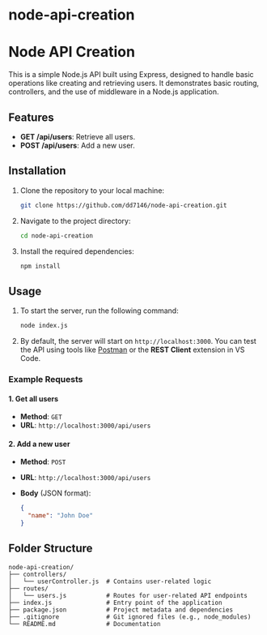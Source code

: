 
# node-api-creation
# Node API Creation

This is a simple Node.js API built using Express, designed to handle basic operations like creating and retrieving users. It demonstrates basic routing, controllers, and the use of middleware in a Node.js application.

## Features

- **GET /api/users**: Retrieve all users.
- **POST /api/users**: Add a new user.

## Installation

1. Clone the repository to your local machine:

    ```bash
    git clone https://github.com/dd7146/node-api-creation.git
    ```

2. Navigate to the project directory:

    ```bash
    cd node-api-creation
    ```

3. Install the required dependencies:

    ```bash
    npm install
    ```

## Usage

1. To start the server, run the following command:

    ```bash
    node index.js
    ```

2. By default, the server will start on `http://localhost:3000`. You can test the API using tools like [Postman](https://www.postman.com/) or the **REST Client** extension in VS Code.

### Example Requests

#### 1. Get all users

- **Method**: `GET`
- **URL**: `http://localhost:3000/api/users`

#### 2. Add a new user

- **Method**: `POST`
- **URL**: `http://localhost:3000/api/users`
- **Body** (JSON format):

    ```json
    {
      "name": "John Doe"
    }
    ```

## Folder Structure

```plaintext
node-api-creation/
├── controllers/
│   └── userController.js  # Contains user-related logic
├── routes/
│   └── users.js           # Routes for user-related API endpoints
├── index.js               # Entry point of the application
├── package.json           # Project metadata and dependencies
├── .gitignore             # Git ignored files (e.g., node_modules)
└── README.md              # Documentation
